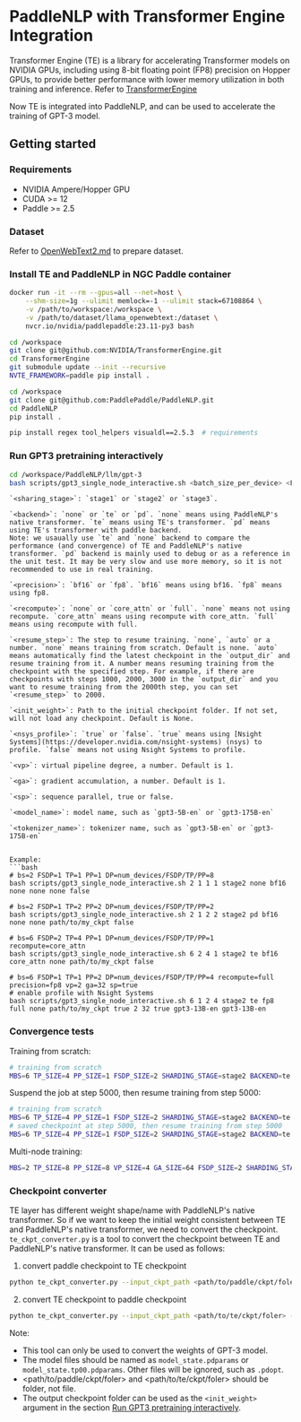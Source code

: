 # PaddleNLP with Transformer Engine Integration
Transformer Engine (TE) is a library for accelerating Transformer models on NVIDIA GPUs, including using 8-bit floating point (FP8) precision on Hopper GPUs, to provide better performance with lower memory utilization in both training and inference. Refer to [TransformerEngine](https://github.com/NVIDIA/TransformerEngine)

Now TE is integrated into PaddleNLP, and can be used to accelerate the training of GPT-3 model.

## Getting started

### Requirements

- NVIDIA Ampere/Hopper GPU
- CUDA >= 12
- Paddle >= 2.5

### Dataset

Refer to [OpenWebText2.md](https://github.com/PaddlePaddle/PaddleNLP/blob/develop/model_zoo/ernie-1.0/preprocess/docs/OpenWebText2.md) to prepare dataset.

### Install TE and PaddleNLP in NGC Paddle container

```bash
docker run -it --rm --gpus=all --net=host \
    --shm-size=1g --ulimit memlock=-1 --ulimit stack=67108864 \
    -v /path/to/workspace:/workspace \
    -v /path/to/dataset/llama_openwebtext:/dataset \
    nvcr.io/nvidia/paddlepaddle:23.11-py3 bash

cd /workspace
git clone git@github.com:NVIDIA/TransformerEngine.git
cd TransformerEngine
git submodule update --init --recursive
NVTE_FRAMEWORK=paddle pip install .

cd /workspace
git clone git@github.com:PaddlePaddle/PaddleNLP.git
cd PaddleNLP
pip install .

pip install regex tool_helpers visualdl==2.5.3  # requirements

```

### Run GPT3 pretraining interactively

```bash
cd /workspace/PaddleNLP/llm/gpt-3
bash scripts/gpt3_single_node_interactive.sh <batch_size_per_device> <FSDP> <TP> <PP> <sharding_stage> <backend> <precision> <recompute> <resume_step> <init_weight> <nsys_profile> <vp> <ga> <sp> <model_name> <tokenizer_name>
```
```
`<sharing_stage>`: `stage1` or `stage2` or `stage3`.

`<backend>`: `none` or `te` or `pd`. `none` means using PaddleNLP's native transformer. `te` means using TE's transformer. `pd` means using TE's transformer with paddle backend.
Note: we usaually use `te` and `none` backend to compare the performance (and convergence) of TE and PaddleNLP's native transformer. `pd` backend is mainly used to debug or as a reference in the unit test. It may be very slow and use more memory, so it is not recommended to use in real training.

`<precision>`: `bf16` or `fp8`. `bf16` means using bf16. `fp8` means using fp8.

`<recompute>`: `none` or `core_attn` or `full`. `none` means not using recompute. `core_attn` means using recompute with core_attn. `full` means using recompute with full.

`<resume_step>`: The step to resume training. `none`, `auto` or a number. `none` means training from scratch. Default is none. `auto` means automatically find the latest checkpoint in the `output_dir` and resume training from it. A number means resuming training from the checkpoint with the specified step. For example, if there are checkpoints with steps 1000, 2000, 3000 in the `output_dir` and you want to resume training from the 2000th step, you can set `<resume_step>` to 2000.

`<init_weight>`: Path to the initial checkpoint folder. If not set, will not load any checkpoint. Default is None.

`<nsys_profile>`: `true` or `false`. `true` means using [Nsight Systems](https://developer.nvidia.com/nsight-systems) (nsys) to profile. `false` means not using Nsight Systems to profile.

`<vp>`: virtual pipeline degree, a number. Default is 1.

`<ga>`: gradient accumulation, a number. Default is 1.

`<sp>`: sequence parallel, true or false.

`<model_name>`: model name, such as `gpt3-5B-en` or `gpt3-175B-en`

`<tokenizer_name>`: tokenizer name, such as `gpt3-5B-en` or `gpt3-175B-en`


Example:
```bash
# bs=2 FSDP=1 TP=1 PP=1 DP=num_devices/FSDP/TP/PP=8
bash scripts/gpt3_single_node_interactive.sh 2 1 1 1 stage2 none bf16 none none none false

# bs=2 FSDP=1 TP=2 PP=2 DP=num_devices/FSDP/TP/PP=2
bash scripts/gpt3_single_node_interactive.sh 2 1 2 2 stage2 pd bf16 none none path/to/my_ckpt false

# bs=6 FSDP=2 TP=4 PP=1 DP=num_devices/FSDP/TP/PP=1 recompute=core_attn
bash scripts/gpt3_single_node_interactive.sh 6 2 4 1 stage2 te bf16 core_attn none path/to/my_ckpt false

# bs=6 FSDP=1 TP=1 PP=2 DP=num_devices/FSDP/TP/PP=4 recompute=full precision=fp8 vp=2 ga=32 sp=true
# enable profile with Nsight Systems
bash scripts/gpt3_single_node_interactive.sh 6 1 2 4 stage2 te fp8 full none path/to/my_ckpt true 2 32 true gpt3-13B-en gpt3-13B-en
```

### Convergence tests

Training from scratch:
```bash
# training from scratch
MBS=6 TP_SIZE=4 PP_SIZE=1 FSDP_SIZE=2 SHARDING_STAGE=stage2 BACKEND=te PREC=bf16 RECOMPUTE=full RESUME_STEP=none MODEL_NAME=gpt3-1.3B-en sbatch -N1 ./gpt3_multi_node.sub
```

Suspend the job at step 5000, then resume training from step 5000:
```bash
# training from scratch
MBS=6 TP_SIZE=4 PP_SIZE=1 FSDP_SIZE=2 SHARDING_STAGE=stage2 BACKEND=te PREC=bf16 RECOMPUTE=full RESUME_STEP=none MODEL_NAME=gpt3-5B-en sbatch -N1 ./gpt3_multi_node.sub
# saved checkpoint at step 5000, then resume training from step 5000
MBS=6 TP_SIZE=4 PP_SIZE=1 FSDP_SIZE=2 SHARDING_STAGE=stage2 BACKEND=te PREC=bf16 RECOMPUTE=full RESUME_STEP=5000 MODEL_NAME=gpt3-5B-en sbatch -N1 ./gpt3_multi_node.sub
```

Multi-node training:
```bash
MBS=2 TP_SIZE=8 PP_SIZE=8 VP_SIZE=4 GA_SIZE=64 FSDP_SIZE=2 SHARDING_STAGE=stage1 BACKEND=te PREC=fp8 RECOMPUTE=none SP=true NSYS=true MODEL_NAME=gpt3-175B-en sbatch -N16 gpt3_multi_node.sub
```


### Checkpoint converter
TE layer has different weight shape/name with PaddleNLP's native transformer. So if we want to keep the initial weight consistent between TE and PaddleNLP's native transformer, we need to convert the checkpoint.
`te_ckpt_converter.py` is a tool to convert the checkpoint between TE and PaddleNLP's native transformer. It can be used as follows:

1. convert paddle checkpoint to TE checkpoint
```bash
python te_ckpt_converter.py --input_ckpt_path <path/to/paddle/ckpt/foler> --output_ckpt_path <path/to/te/ckpt/foler> --mode pd2te
```

2. convert TE checkpoint to paddle checkpoint
```bash
python te_ckpt_converter.py --input_ckpt_path <path/to/te/ckpt/foler> --output_ckpt_path <path/to/paddle/ckpt/foler> --mode te2pd
```

Note:
- This tool can only be used to convert the weights of GPT-3 model.
- The model files should be named as `model_state.pdparams` or `model_state.tp00.pdparams`. Other files will be ignored, such as `.pdopt`.
- <path/to/paddle/ckpt/foler> and <path/to/te/ckpt/foler> should be folder, not file.
- The output checkpoint folder can be used as the `<init_weight>` argument in the section [Run GPT3 pretraining interactively](#run-gpt3-pretraining-interactively).
